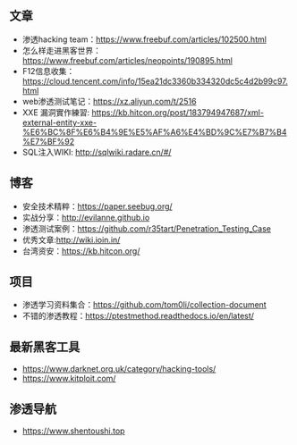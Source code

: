 ## 文章
- 渗透hacking team：https://www.freebuf.com/articles/102500.html
- 怎么样走进黑客世界：https://www.freebuf.com/articles/neopoints/190895.html
- F12信息收集：https://cloud.tencent.com/info/15ea21dc3360b334320dc5c4d2b99c97.html
- web渗透测试笔记：https://xz.aliyun.com/t/2516
- XXE 漏洞實作練習: https://kb.hitcon.org/post/183794947687/xml-external-entity-xxe-%E6%BC%8F%E6%B4%9E%E5%AF%A6%E4%BD%9C%E7%B7%B4%E7%BF%92
- SQL注入WIKI: http://sqlwiki.radare.cn/#/

## 博客
- 安全技术精粹：https://paper.seebug.org/
- 实战分享：http://evilanne.github.io
- 渗透测试案例：https://github.com/r35tart/Penetration_Testing_Case
- 优秀文章:http://wiki.ioin.in/
- 台湾资安：https://kb.hitcon.org/

## 项目
- 渗透学习资料集合：https://github.com/tom0li/collection-document
- 不错的渗透教程：https://ptestmethod.readthedocs.io/en/latest/

## 最新黑客工具
- https://www.darknet.org.uk/category/hacking-tools/
- https://www.kitploit.com/

## 渗透导航
- https://www.shentoushi.top
